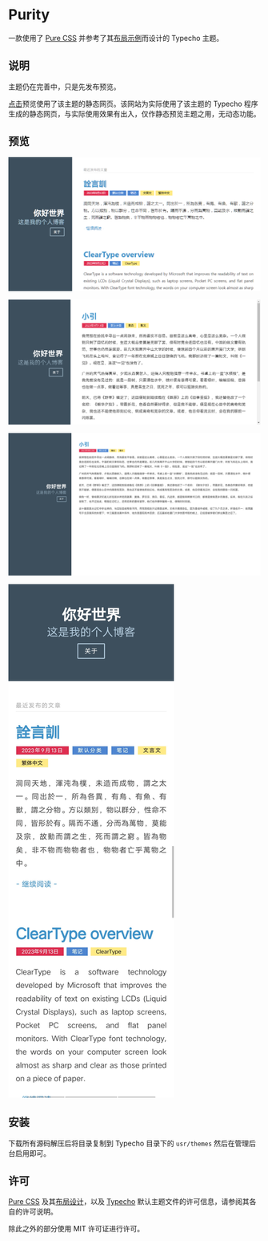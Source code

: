 # Purity

一款使用了 [Pure CSS](https://purecss.io) 并参考了其[布局示例](https://purecss.io/layouts/blog/)而设计的 Typecho 主题。

## 说明

主题仍在完善中，只是先发布预览。

[点击](https://purity-preview.vercel.app)预览使用了该主题的静态网页。该网站为实际使用了该主题的 Typecho 程序生成的静态网页，与实际使用效果有出入，仅作静态预览主题之用，无动态功能。

## 预览

![screenshot1](screenshots/screenshot1.png)

![screenshot2](screenshots/screenshot2.png)

![screenshot3](screenshots/screenshot3.png)

![screenshot4](screenshots/screenshot4.png)

## 安装

下载所有源码解压后将目录复制到 Typecho 目录下的 `usr/themes` 然后在管理后台启用即可。

## 许可

[Pure CSS](https://purecss.io) 及其[布局设计](https://purecss.io/layouts/)，以及 [Typecho](https://github.com/typecho/typecho) 默认主题文件的许可信息，请参阅其各自的许可说明。

除此之外的部分使用 MIT 许可证进行许可。
